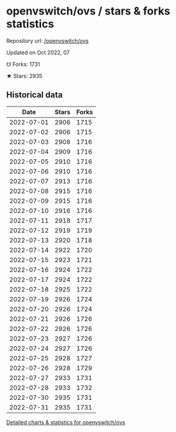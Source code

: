 # openvswitch/ovs / stars & forks statistics

Repository url: [/openvswitch/ovs](https://github.com/openvswitch/ovs)

Updated on Oct 2022, 07

☋ Forks: 1731

★ Stars: 2935

## Historical data
| Date | Stars | Forks |
|------|-------|-------|
| 2022-07-01 | 2906 | 1715 | 
| 2022-07-02 | 2906 | 1715 | 
| 2022-07-03 | 2908 | 1716 | 
| 2022-07-04 | 2909 | 1716 | 
| 2022-07-05 | 2910 | 1716 | 
| 2022-07-06 | 2910 | 1716 | 
| 2022-07-07 | 2913 | 1716 | 
| 2022-07-08 | 2915 | 1716 | 
| 2022-07-09 | 2915 | 1716 | 
| 2022-07-10 | 2916 | 1716 | 
| 2022-07-11 | 2918 | 1717 | 
| 2022-07-12 | 2919 | 1719 | 
| 2022-07-13 | 2920 | 1718 | 
| 2022-07-14 | 2922 | 1720 | 
| 2022-07-15 | 2923 | 1721 | 
| 2022-07-16 | 2924 | 1722 | 
| 2022-07-17 | 2924 | 1722 | 
| 2022-07-18 | 2925 | 1722 | 
| 2022-07-19 | 2926 | 1724 | 
| 2022-07-20 | 2926 | 1724 | 
| 2022-07-21 | 2926 | 1726 | 
| 2022-07-22 | 2926 | 1726 | 
| 2022-07-23 | 2927 | 1726 | 
| 2022-07-24 | 2927 | 1726 | 
| 2022-07-25 | 2928 | 1727 | 
| 2022-07-26 | 2928 | 1729 | 
| 2022-07-27 | 2933 | 1731 | 
| 2022-07-28 | 2933 | 1732 | 
| 2022-07-30 | 2935 | 1731 | 
| 2022-07-31 | 2935 | 1731 | 


[Detailed charts & statistics for openvswitch/ovs](https://reviewgithub.com/rep/openvswitch/ovs)
